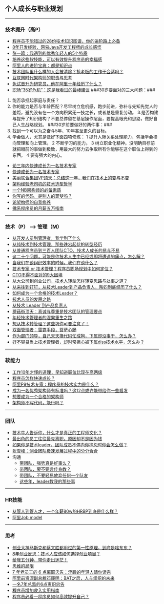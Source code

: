 ## 个人成长与职业规划
---

### 技术提升（高P）

* [程序员不能错过的28份技术知识图谱，你的进阶路上必备](https://mp.weixin.qq.com/s/trcK2J_a8h3C4fqPaKSc6g)
* [8年开发经验，网易Java开发工程师的成长感悟](http://mp.weixin.qq.com/s/Ck71qeyACk0Zn5j3ro87YQ)
* [张一鸣：我遇到的优秀年轻人的5个特质](http://mp.weixin.qq.com/s/SayDuFnWFIRaKgVfd3Km7g)
* [培养这些软技能，可以有效提升程序员的幸福感](http://mp.weixin.qq.com/s/FdmwguWsn28IutA8V70YbA)
* [阿里人的进阶宝典：都是知识点](https://mp.weixin.qq.com/s/4UCZkOetWFrFRHZcAP0fQg)
* [技术团队里什么样的人会被清除？抢老板的工作干合适吗？](https://mp.weixin.qq.com/s/Q7SDi-ZLA7p-mMp4Xz1L8w)
* [互联网时代架构师的职责与思考](person-1.md)
* [免试晋升为研究员，他在阿里十年经历了什么？](https://mp.weixin.qq.com/s/xD7hofy2vhmjvEMp3Ip9GQ)
* [职场“35岁危机”：这是我看过的最棒建议](https://mp.weixin.qq.com/s/TtOhnf7OcEwMOL5wc3DWqw)
###30岁要面对的三大问题：###
1. 能否承担起家庭与责任？
2. 你的能力是否与年龄匹配？尽早树立危机感，跑步前进，弥补与先知先觉人的差距，避免没有在一个方向积累无一技之长，或者总是重复劳动。
3.是否构建与提升了知识结构？不要总停留在基层操作层面，要提高眼光和思路，做好自己人生战略规划。
###30岁前要做好的两件事：###
1. 找到一个可以为之奋斗5年、10年甚至更久的目标。
2. 学会做人，尤其是做好下面四项修炼：
	1 提升人际关系处理能力，包括学会横向管理和向上管理。
	2 不断学习的能力。
	3 树立职业化精神。没明确目标前就把眼前的事做到极致，用最大的努力去争取所有你能够在这个职位上得到的东西。
	4 要有强大的内心。

* [论三年内快速成长为一名技术专家](https://mp.weixin.qq.com/s/k6QeIzq3uL1pmmdnQB2AFg)
* [快速成长为一名技术专家](https://mp.weixin.qq.com/s/a3X1J-TkJ3ThTdc0YCyIKw)
* [美丽联合集团VP顶天：总结这一年，我们在技术上的变与不变](https://mp.weixin.qq.com/s/zMneLwJkhJ0jA96cIzxLKw)
* [架构经验老司机的技术选型哲学](https://mp.weixin.qq.com/s/PJeCdbpILQiOc9gpQEQ9rA)
* [一个NB架构师的必备素质](https://mp.weixin.qq.com/s/CCYJ4TmAM5ht_DSZMWB5ow)
* [你写的代码，是别人的噩梦吗？](https://mp.weixin.qq.com/s/6ePpYgwm8t1EY2PtFOX5rg)
* [论架构师的自我修养](http://mp.weixin.qq.com/s/tc3hWHPw2JvqdnhXnWEGbQ)
* [佛系程序员的月薪五万指南](https://mp.weixin.qq.com/s/N00rWLkkLjV7zQnzxBVKaA)

---
### 技术（P） --> 管理（M）

* [从开发人员到管理者，我学到了什么](http://www.infoq.com/cn/news/2015/08/developer-to-manager)
* [从纯技术到技术管理，那些跌宕起伏的转型经历](http://mp.weixin.qq.com/s/FWrhT2jl1TUq80d8gNinww)
* [从普通程序员到三百人团队CTO，技术人成长的易与不易](http://mp.weixin.qq.com/s/tyTrBg9vk5Ft16oWEb4-bA)
* [这二十个问题，可能是你技术人生中已经或即将遭遇的痛点，怎么解？](https://mp.weixin.qq.com/s/lmO4WD7axWqm5DhlFuagzg)
* [当我们在谈组织效率的时候，我们在谈什么？](https://mp.weixin.qq.com/s/T06ycmFiIoEOMP7xgreMoQ)
* [技术专家 or 技术管理？程序员职场规划中如何定位？](https://mp.weixin.qq.com/s/v2kIPwjeYWY3JoPzBwQWrg)
* [CTO不得不面对的9大困境](https://mp.weixin.qq.com/s/HLJ84XqmH_EzjRqni-3I9w)
* [从大公司到创业公司，技术人转型怎样转变思路与处事之道？](https://mp.weixin.qq.com/s/xxwgs7wJR1O213VJsBammw)
* [从来往到钉钉，从技术Leader到产品负责人，陶钧到底经历了什么？](https://mp.weixin.qq.com/s/C_p1hVzVwGEyj8udrgsjBw)
* [如何成为一个合格的技术Leader？](https://mp.weixin.qq.com/s/LsLH1N6cFTpV_TyIqUqAvA)
* [技术人员的发展之路](https://mp.weixin.qq.com/s/A2v0gGIl09X6Bwz9L060aw)
* [从技术 Leader 到产品负责人](https://mp.weixin.qq.com/s/Yx1fXO9RfnLeBGZg_P-g3g)
* [蘑菇街顶天：真诚与尊重是技术团队的管理要点](https://mp.weixin.qq.com/s/EHh4D22LG-BoksppsZZ2Tg)
* [年轻技术管理者的涅槃重生之路](https://mp.weixin.qq.com/s/lkDiaEbFKAGcxeq8WLF3hg)
* [想从技术转管理？这些坑你可要注意了！](https://mp.weixin.qq.com/s/Xq4zjEzaRGGOjghUHxLYFw)
* [双面管理者：雷霆手段，菩萨心肠](https://mp.weixin.qq.com/s/LZ5mUUv1jnb1TAvpQs_F3Q)
* [作为部门领导，自己天天撸代码忙成狗，下属却没事干，怎么办？](https://mp.weixin.qq.com/s/rSbFfzVT10OLwJy0QOaGpQ)
* [好不容易当上技术管理者，却时常担心被下属diss技术水平，怎么办？](https://mp.weixin.qq.com/s/LtrgO4aY5w9ykMfW61czzg)


---
### 软能力

* [工作10年才懂的道理，早知道职位比现在高两级](https://mp.weixin.qq.com/s/ejD1susXEn8uncmAusPW2w)
* [程序员怎样快速成长？](https://mp.weixin.qq.com/s/TPViDjviDPuitjyaTf9I3g)
* [阿里P9技术专家：程序员的技术实力是什么？](https://mp.weixin.qq.com/s/h-32WUi1far1WAchf-X_PQ)
* [成为一名优秀架构师有标准吗？这12点或许能带给你一些启发](https://mp.weixin.qq.com/s/3obF9ltx_l28ZFU1z3jcCw)
* [想要成为一个合格的架构师](https://mp.weixin.qq.com/s/jv_56Y91gkZ6z_reF8nchA)
* [架构师不写代码，能行吗？](https://mp.weixin.qq.com/s/HpevoT6g5UXP4PaL0NUvGw)

---
### 团队
* [技术牛人告诉你，什么才是真正的工程师文化？](https://mp.weixin.qq.com/s/WIWclRDVTcpUICwSS7lpIg)
* [最出色的员工往往最先离职，原因却不是因为钱](https://mp.weixin.qq.com/s/lYqPNQ2ngfiQlEBVNnwXhA)
* [如果你是技术leader，团队成员不停向你抱怨时你会怎么做？](https://mp.weixin.qq.com/s/gKbMkreF50w0u5m4BuFjZA)
* [张雪峰：创业团队极速发展过程中的分分合合](https://mp.weixin.qq.com/s/pRlzJQ4SEmkKPBX52EmZLA)
* 沟通
	* [带团队，强势真是好事么？](https://mp.weixin.qq.com/s/waTzuYQFOQmkC33AO3sywQ)
	* [带团队，要不要言传身教？](https://mp.weixin.qq.com/s/Fio662OSxpCgaCxQKNEICA)
	* [带团队，不要轻易放弃任何一个队友](https://mp.weixin.qq.com/s/k0j8LkV7XVZflYIXJm5zYg)
	* [这些年，leader教我的那些事](https://mp.weixin.qq.com/s/l8P1JfNtFVBA9MDOlfsdFA)

---
### HR技能

* [从管人到管人才，一个年薪80w的HRBP到底是什么样？](https://mp.weixin.qq.com/s/FqYlDf0mz3-AOgkjT3ittg)
* [阿里Job model](http://www.360doc.com/content/17/0705/12/35463569_669039203.shtml)

---
### 思考
* [创业大神马斯克和蔡文胜都用过的第一性原理，到底是啥东东？](https://mp.weixin.qq.com/s/7OL6rO2D9hIJ68uPEBco3Q)
* [8年创业反思：技术人应该如何选择创业项目？](http://mp.weixin.qq.com/s/UZx3HYA6JdQYBxfS8wbfLA)
* [给我五分钟，带你走出迷茫！](https://mp.weixin.qq.com/s/L-bLtzThdBj_M2iBvXGlRg)
* [思维的局限](https://mp.weixin.qq.com/s/ShqzvXI6L28Lxw5X61IfiA)
* [7 年老员工的 6 点离职忠告：浮躁的年轻人请你读完](https://mp.weixin.qq.com/s/Az9y8HzdpGOOfR4JWcIVkA)
* [阿里前资深副总裁邓康明：BAT之后，人与组织的未来](https://mp.weixin.qq.com/s/42wmdg0VqcYWSgNP9iIGpg)
* [一名7年总监的6点离职忠告](https://mp.weixin.qq.com/s/n5BkGFOFtS2tMcKMqi5psw)
* [程序员增加收入实用指南](https://mp.weixin.qq.com/s/ZcxxugWNpzL_WHT8GfVGZQ)
* [程序员必看—程序员如何高效提升自己？](https://mp.weixin.qq.com/s/BnkmICaK2duAu6URlNuKLg)


